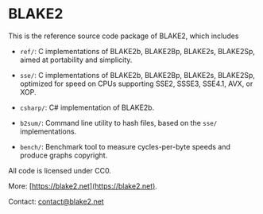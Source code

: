 # BLAKE2

This is the reference source code package of BLAKE2, which includes

* `ref/`: C implementations of BLAKE2b, BLAKE2Bp, BLAKE2s, BLAKE2Sp,
  aimed at portability and simplicity. 

* `sse/`: C implementations of BLAKE2b, BLAKE2Bp, BLAKE2s, BLAKE2Sp,
  optimized for speed on CPUs supporting SSE2, SSSE3, SSE4.1, AVX, or
  XOP.

* `csharp/`: C# implementation of BLAKE2b. 

* `b2sum/`: Command line utility to hash files, based on the `sse/`
  implementations.

* `bench/`: Benchmark tool to measure cycles-per-byte speeds and produce
  graphs copyright.

All code is licensed under CC0.

More: [https://blake2.net](https://blake2.net).

Contact: contact@blake2.net

